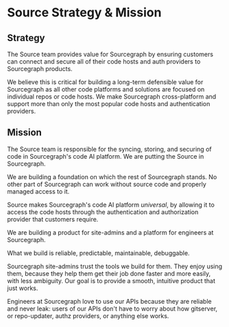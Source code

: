 # Source Strategy & Mission

## Strategy

The Source team provides value for Sourcegraph by ensuring customers can connect and secure all of their code hosts and auth providers to Sourcegraph products.

We believe this is critical for building a long-term defensible value for Sourcegraph as all other code platforms and solutions are focused on individual repos or code hosts. We make Sourcegraph cross-platform and support more than only the most popular code hosts and authentication providers.

## Mission

The Source team is responsible for the syncing, storing, and securing of code in Sourcegraph's code AI platform. We are putting the Source in Sourcegraph.

We are building a foundation on which the rest of Sourcegraph stands. No other part of Sourcegraph can work without source code and properly managed access to it.

Source makes Sourcegraph's code AI platform _universal_, by allowing it to access the code hosts through the authentication and authorization provider that customers require.

We are building a product for site-admins and a platform for engineers at Sourcegraph.

What we build is reliable, predictable, maintainable, debuggable.

Sourcegraph site-admins trust the tools we build for them. They enjoy using them, because they help them get their job done faster and more easily, with less ambiguity. Our goal is to provide a smooth, intuitive product that just works.

Engineers at Sourcegraph love to use our APIs because they are reliable and never leak: users of our APIs don't have to worry about how gitserver, or repo-updater, authz providers, or anything else works.
